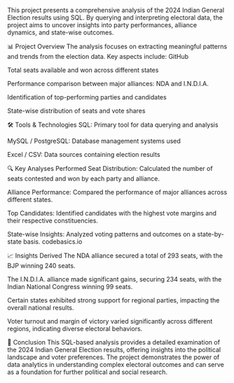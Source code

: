 This project presents a comprehensive analysis of the 2024 Indian General Election results using SQL. By querying and interpreting electoral data, the project aims to uncover insights into party performances, alliance dynamics, and state-wise outcomes.

📊 Project Overview
The analysis focuses on extracting meaningful patterns and trends from the election data. Key aspects include:
GitHub

Total seats available and won across different states

Performance comparison between major alliances: NDA and I.N.D.I.A.

Identification of top-performing parties and candidates

State-wise distribution of seats and vote shares

🛠️ Tools & Technologies
SQL: Primary tool for data querying and analysis

MySQL / PostgreSQL: Database management systems used

Excel / CSV: Data sources containing election results

🔍 Key Analyses Performed
Seat Distribution: Calculated the number of seats contested and won by each party and alliance.

Alliance Performance: Compared the performance of major alliances across different states.

Top Candidates: Identified candidates with the highest vote margins and their respective constituencies.

State-wise Insights: Analyzed voting patterns and outcomes on a state-by-state basis.
codebasics.io

📈 Insights Derived
The NDA alliance secured a total of 293 seats, with the BJP winning 240 seats.

The I.N.D.I.A. alliance made significant gains, securing 234 seats, with the Indian National Congress winning 99 seats.

Certain states exhibited strong support for regional parties, impacting the overall national results.

Voter turnout and margin of victory varied significantly across different regions, indicating diverse electoral behaviors.

📌 Conclusion
This SQL-based analysis provides a detailed examination of the 2024 Indian General Election results, offering insights into the political landscape and voter preferences. The project demonstrates the power of data analytics in understanding complex electoral outcomes and can serve as a foundation for further political and social research.
